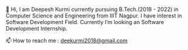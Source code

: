 👋 Hi, I am Deepesh Kurmi currently pursuing B.Tech.(2018 - 2022) in Computer Science and Engineering from IIIT Nagpur. I have interest in Software Development Field. Currently I’m looking an Software Development Internship. 

📫 How to reach me :  deekurmi2018@gmail.com

<!---
Deepesh-IIITN/Deepesh-IIITN is a ✨ special ✨ repository because its `README.md` (this file) appears on your GitHub profile.
You can click the Preview link to take a look at your changes.
--->
